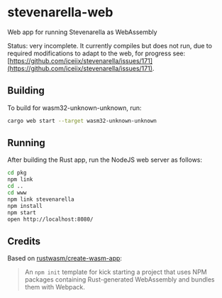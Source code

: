 # stevenarella-web

Web app for running Stevenarella as WebAssembly

Status: very incomplete. It currently compiles but does not run, due to required modifications to adapt to the web,
for progress see: [https://github.com/iceiix/stevenarella/issues/171](https://github.com/iceiix/stevenarella/issues/171).

## Building

To build for wasm32-unknown-unknown, run:

```sh
cargo web start --target wasm32-unknown-unknown
```

## Running

After building the Rust app, run the NodeJS web server as follows:

```sh
cd pkg
npm link
cd ..
cd www
npm link stevenarella
npm install
npm start
open http://localhost:8080/
```

## Credits

Based on [rustwasm/create-wasm-app](https://github.com/rustwasm/create-wasm-app):

> An `npm init` template for kick starting a project that uses NPM packages
> containing Rust-generated WebAssembly and bundles them with Webpack.

